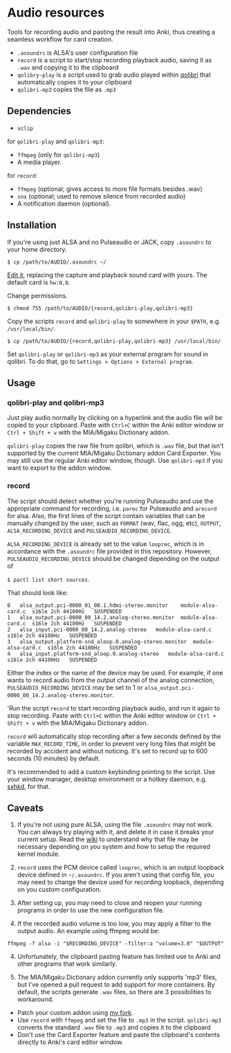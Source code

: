 # Audio resources

Tools for recording audio and pasting the result into Anki, thus creating a
seamless workflow for card creation.

- `.asoundrc` is ALSA's user configuration file
- `record` is a script to start/stop recording playback audio, saving it as
  `.wav` and copying it to the clipboard
- `qolibry-play` is a script used to grab audio played within
  [qolibri](https://github.com/ludios/qolibri) that automatically copies it to
your clipboard
- `qolibri-mp3` copies the file as `.mp3`

## Dependencies

- `xclip`

for `qolibri-play` and `qolibri-mp3`:
- `ffmpeg` (only for `qolibri-mp3`)
- A media player.

for `record`:
- `ffmpeg` (optional; gives access to more file formats besides .wav)
- `sox` (optional; used to remove silence from recorded audio)
- A notification daemon (optional). 

## Installation

If you're using just ALSA and no Pulseaudio or JACK, copy `.asoundrc` to your
home directory.  

```$ cp /path/to/AUDIO/.asoundrc ~/```

[Edit it](https://github.com/edulim/Linux-MIA/wiki/Audio-system-setup#setting-up-alsa),
replacing the capture and playback sound card with yours. The default card is
`hw:0,0`.

Change permissions.

```$ chmod 755 /path/to/AUDIO/{record,qolibri-play,qolibri-mp3}```

Copy the scripts `record` and `qolibri-play` to somewhere in your `$PATH`, e.g.
`/usr/local/bin/`.  

```$ cp /path/to/AUDIO/{record,qolibri-play,qolibri-mp3} /usr/local/bin/```

Set `qolibri-play` or `qolibri-mp3` as your external program for sound in qolibri. To do that, go
to `Settings > Options > External program`.

## Usage

### qolibri-play and qolibri-mp3

Just play audio normally by clicking on a hyperlink and the audio file will be
copied to your clipboard. Paste with `Ctrl+C` within the Anki editor window or
`Ctrl + Shift + v` with the MIA/Migaku Dictionary addon.

`qolibri-play` copies the raw file from qolibri, which is `.wav` file, but that
isn't supported by the current MIA/Migaku Dictionary addon Card Exporter. You may still
use the regular Anki editor window, though. Use `qolibri-mp3` if you want to
export to the addon window.

### record

The script should detect whether you're running Pulseaudio and use the
appropriate command for recording, i.e. `parec` for Pulseaudio and `arecord` for
alsa. Also, the first lines of the script contain variables that can be manually
changed by the user, such as `FORMAT` (wav, flac, ogg, etc), `OUTPUT`,
`ALSA_RECORDING_DEVICE` and `PULSEAUDIO_RECORDING_DEVICE`.

`ALSA_RECORDING_DEVICE` is already set to the value `looprec`, which is in
accordance with the `.asoundrc` file provided in this repository. However,
`PULSEAUDIO_RECORDING_DEVICE` should be changed depending on the output
of

```$ pactl list short sources```.

That should look like:
```
0	alsa_output.pci-0000_01_00.1.hdmi-stereo.monitor	module-alsa-card.c	s16le 2ch 44100Hz	SUSPENDED
1	alsa_output.pci-0000_00_14.2.analog-stereo.monitor	module-alsa-card.c	s16le 2ch 44100Hz	SUSPENDED
2	alsa_input.pci-0000_00_14.2.analog-stereo	module-alsa-card.c	s16le 2ch 44100Hz	SUSPENDED
3	alsa_output.platform-snd_aloop.0.analog-stereo.monitor	module-alsa-card.c	s16le 2ch 44100Hz	SUSPENDED
4	alsa_input.platform-snd_aloop.0.analog-stereo	module-alsa-card.c	s16le 2ch 44100Hz	SUSPENDED
```

Either the index or the name of the device may be used. For example, if one
wants to record audio from the output channel of the analog connection,
`PULSEAUDIO_RECORDING_DEVICE` may be set to 1 or `alsa_output.pci-0000_00_14.2.analog-stereo.monitor`.

'Run the script `record` to start recording
playback audio, and run it again to stop recording.  Paste with `Ctrl+C` within
the Anki editor window or `Ctrl +
Shift + v` with the MIA/Migaku Dictionary addon.

`record` will automatically stop recording after a few seconds defined by the
variable `MAX_RECORD_TIME`, in order to prevent very long files that might be
recorded by accident and without noticing. It's set to record up to 600 seconds
(10 minutes) by default.

It's recommended to add a custom keybinding pointing to the script. Use your
window manager, desktop environment or a hotkey daemon, e.g.
[sxhkd](https://github.com/baskerville/sxhkd), for that.

## Caveats

1. If you're not using pure ALSA, using the file `.asoundrc` may not work. You
can always try playing with it, and delete it in case it breaks your current
setup. Read the
[wiki](https://github.com/edulim/Linux-Immersion/wiki/Audio-system-setup) to
understand why that file may be necessary depending on you system and how to
setup the required kernel module.

2. `record` uses the PCM device called `looprec`, which is an output loopback
device defined in `~/.asoundrc`. If you aren't using that config file, you may
need to change the device used for recording loopback, depending on you custom
configuration.

3. After setting up, you may need to close and reopen your running programs in
order to use the new configuration file.

4. If the recorded audio volume is too low, you may apply a filter to the output
 audio. An example using ffmpeg would be:

```
ffmpeg -f alsa -i "$RECORDING_DEVICE" -filter:a "volume=3.0" "$OUTPUT"
```

4. Unfortunately, the clipboard pasting feature has limited use to Anki and
other programs that work similarly.

6. The MIA/Migaku Dictionary addon currently only supports 'mp3' files, but I've opened
   a pull request to add support for more containers. By default, the scripts
generate `.wav` files, so there are 3 possibilities to workaround.

-  Patch your custom addon using [my fork](https://github.com/edulim/MIA-Dictionary-Addon).
-  Use `record` with `ffmpeg` and set the file to `.mp3` in the script.
`qolibri-mp3` converts the standard `.wav` file to `.mp3` and copies it to the
clipboard
-  Don't use the Card Exporter feature and paste the clipboard's contents
directly to Anki's card editor window.
